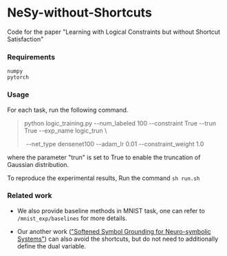 # NeSy-without-Shortcuts
Code for the paper "Learning with Logical Constraints but without Shortcut Satisfaction"

### Requirements

```
numpy
pytorch
```

### Usage

For each task, run the following command.

> python logic_training.py --num_labeled 100 --constraint True --trun True --exp_name logic_trun \
>
> ​											--net_type densenet100 --adam_lr 0.01 --constraint_weight 1.0

where the parameter "trun" is set to True to enable the truncation of Gaussian distribution.

To reproduce the experimental results, Run the command `sh run.sh`

### Related work

- We also provide baseline methods in MNIST task, one can refer to `/mnist_exp/baselines` for more details.

- Our another work (["Softened Symbol Grounding for Neuro-symbolic Systems"](https://github.com/SoftWiser-group/Soften-NeSy-learning)) can also avoid the shortcuts, but do not need to additionally define the dual variable. 

